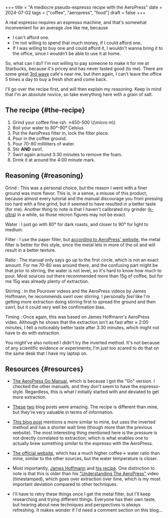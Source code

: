 +++
title = "A mediocre pseudo-espresso recipe with the AeroPress"
date = 2024-07-02
tags = ["coffee", "aeropress", "food"]
draft = false
+++

A real espresso requires an espresso machine, and that's somewhat
inconvenient for an average Joe like me, because

-   I can't afford one.
-   I'm not willing to spend that much money, if I could afford one.
-   If I was willing to buy one and could afford it, I wouldn't wanna
    bring it to the office, since I wouldn't be able to use it at home.

So, what can I do? I'm not willing to pay someone to make it for me at
Starbucks, because it's pricey and has never tasted good (to me). There are some
great [3rd wave](https://en.wikipedia.org/wiki/Third-wave_coffee) cafe's near me, but then again, I can't leave the
office 5 times a day to buy a fresh shot and come back.

I'll go over the recipe first, and will then explain my
reasoning. Keep in mind that I'm an absolute novice, so take
everything here with a grain of salt.


## The recipe {#the-recipe}

1.  Grind your coffee fine-ish. &asymp;450-500 \\(\micro m\\)
2.  Boil your water to 80&deg;-90&deg; Celsius
3.  Put the AeroPress filter in, lock the filter piece.
4.  Pour in the coffee ground.
5.  Pour 70-80 milliliters of water.
6.  Stir **AND** swirl.
7.  Swirl again around 3:30 minutes to remove the foam.
8.  Drink it at around the 4:00 minute mark.


## Reasoning {#reasoning}

Grind
: This was a personal choice, but the reason I went with a
    finer ground was more flavor. This is, in a sense, a misuse of this
    product, because almost every tutorial and the manual discourage you
    from pressing too hard with a fine grind, but it seemed to have
    resulted in a better taste (for me). Another thing to note is that I
    haven't calibrated my grinder ([k-ultra](https://1zpresso.coffee/k-ultra/)) in a while, so those micron
    figures may not be exact.

Water
: I just go with 80&deg; for dark roasts, and closer to
    90&deg; for light to medium.

Filter
: I use the paper filter, but [according to AeroPress'
    website](https://aeropress.com/blogs/blog/aeropress-metal-filter-vs-paper-filters), the metal filter is better for this style, since the
    metal lets in more of the oil and will result in a better texture.

Ratio
: The manual only says go up to the first circle, which is
    not an exact amount. For me 70-80 was around there, and the
    confusing part might be that prior to stirring, the water is not
    level, so it's hard to know how much to pour. Most sources out there
    recommended more than 15g of coffee, but for me 15g was already
    plenty of extraction.

Stirring
: In the Pourover videos and the AeroPress videos by James
    Hoffmann, he recommends swirl over stirring. I personally _feel_ like
    I'm getting more extraction doing stirring first to spread the
    ground and then swirl, but it could very well be confirmation
    bias.

Timing
: Once again, this was based on James Hoffmann's AeroPress
    video. Although he shows that the extraction isn't as fast after &asymp;
    2:00 minutes, I felt a noticeably better taste after 3:30 minutes, which might
    not have to do with extraction.

You might've also noticed I didn't try the inverted method. It's not
because of any scientific evidence or experiments; I'm just too scared
to do that on the same desk that I have my laptop on.


## Resources {#resources}

-   [The AeroPress Go Manual](https://cdn.shopify.com/s/files/1/0601/8783/6659/files/AeroPress_Go_instructions-April_2023-English.pdf?v=1682116759), which is because I got the "Go" version. I
    checked the other manuals, and they don't seem to have the
    espresso-style. Regardless, this is what I initially started with
    and deviated to get more extraction.
-   [These](https://www.javapresse.com/blogs/aeropress/can-aeropress-make-espresso) [two](https://www.javapresse.com/blogs/aeropress/aeropress-espresso-recipe) blog posts were amazing. The recipe is different than
    mine,
    but they're very valuable in terms of information.
-   [This blog post](https://coffeechronicler.com/aeropress-espresso/) mentions a more similar to mine, but uses the
    inverted method and has a shorter wait time (though more than the
    previous website). The most interesting thing mentioned here is the
    pressure is not directly correlated to extraction, which is what
    enables one to actually brew something similar to the espresso with
    the AeroPress.
-   [The official website](https://aeropress.com/blogs/blog/aeropress-espresso), which has a much higher coffee&rarr; water ratio
    than mine, similar to the other sources, but the water temperature is
    closer.
-   Most importantly, [James Hoffmann](https://www.youtube.com/channel/UCMb0O2CdPBNi-QqPk5T3gsQ) and [his recipe](https://aeromatic.app/recipes/james-hoffmann-espresso-aeropress-recipe). One distinction to
    note is that this is older than his
    ["Understanding
    The AeroPress"](https://youtu.be/jBXm8fCWdo8?si=G8kKbb8tSRq5i2X5&t=130) video (timestamped), which goes over extraction
    over time, which is my most important deviation compared to other
    techniques.

-   I'll have to retry these things once I get the metal filter, but
    I'll keep researching and trying different things. Everyone has
    their own taste, but hearing about new techniques and perspectives
    is always refreshing. It makes wonder if I'd need a comment section
    on this blog...
